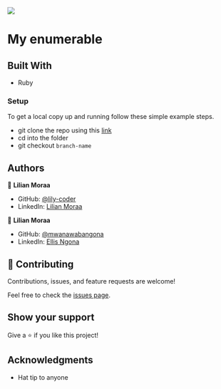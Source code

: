 ![](https://img.shields.io/badge/Microverse-blueviolet)

# My enumerable

> 
## Built With

- Ruby

### Setup
To get a local copy up and running follow these simple example steps.

- git clone the repo using this [link](https://github.com/lily-coder/my-enumerable.git)
- cd into the folder
- git checkout `branch-name`
## Authors

👤 **Lilian Moraa**

- GitHub: [@lily-coder](https://github.com/lily-coder/)
- LinkedIn: [Lilian Moraa](https://www.linkedin.com/in/lilian-moraa-99950b1b8/)


👤 **Lilian Moraa**

- GitHub: [@mwanawabangona](https://github.mwanawabangona/)
- LinkedIn: [Ellis Ngona](https://https://www.linkedin.com/in/ellisngona/)


## 🤝 Contributing

Contributions, issues, and feature requests are welcome!

Feel free to check the [issues page](https://github.com/lily-coder/my-enumerable/issues).

## Show your support

Give a ⭐️ if you like this project!

## Acknowledgments

- Hat tip to anyone 
